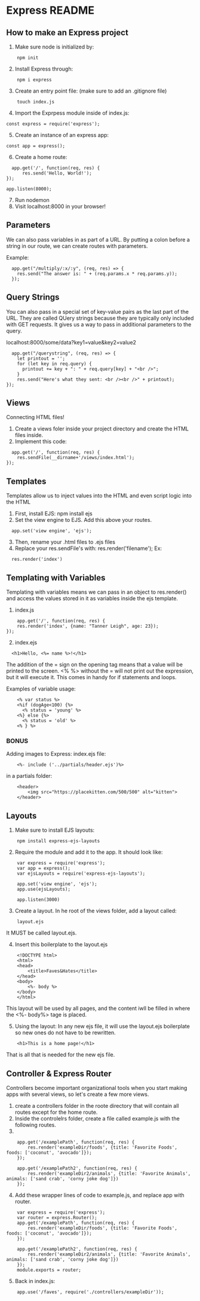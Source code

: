 # Express README

## How to make an Express project
1. Make sure node is initialized by: 
```
    npm init
```
2. Install Express through: 
```
    npm i express
```
3. Create an entry point file: (make sure to add an .gitignore file)
```
    touch index.js 
```
4. Import the Exprpess module inside of index.js: 
```
const express = require('express');
```
5. Create an instance of an express app: 
```
const app = express();
```
6. Create a home route: 
```
  app.get('/', function(req, res) {
      res.send('Hello, World!');
});

app.listen(8000);
```
7. Run nodemon
8. Visit localhost:8000 in your browser!

## Parameters
We can also pass variables in as part of a URL. By putting a colon before a string in our route, we can create routes with parameters.

Example:
```
  app.get("/multiply/:x/:y", (req, res) => {
    res.send("The answer is: " + (req.params.x * req.params.y));
  });
```

## Query Strings
You can also pass in a special set of key-value pairs as the last part of the URL. They are called QUery strings because 
they are typically only included with GET requests. It gives us a way to pass in additional parameters to the query.

localhost:8000/some/data?key1=value&key2=value2

```
  app.get("/querystring", (req, res) => {
    let printout = '';
    for (let key in req.query) {
      printout += key + ": " + req.query[key] + "<br />";
    }
    res.send("Here's what they sent: <br /><br />" + printout);
});
```

## Views
Connecting HTML files!

1. Create a views foler inside your project directory and create the HTML files inside.
2. Implement this code:
```
  app.get('/', function(req, res) {
    res.sendFile(__dirname+'/views/index.html');
});
```

## Templates
Templates allow us to inject values into the HTML and even script logic into the HTML

1. First, install EJS: npm install ejs
2. Set the view engine to EJS. Add this above your routes.
```
  app.set('view engine', 'ejs');
```
3. Then, rename your .html files to .ejs files
4. Replace your res.sendFile's with: res.render('filename');
Ex: 
```
  res.render('index')
```

## Templating with Variables
Templating with variables means we can pass in an object to res.render() and access the values stored in it as variables inside the ejs template.

1. index.js
```
    app.get('/', function(req, res) {
    res.render('index', {name: "Tanner Leigh", age: 23});
});
```
2. index.ejs
```
  <h1>Hello, <%= name %>!</h1>
```
The addition of the = sign on the opening tag means that a value will be printed to the screen.
<% %> without the = will not print out the expression, but it will execute it. This comes in handy for if statements and loops.

Examples of variable usage:
```
    <% var status %>
    <%if (dogAge<100) {%>
      <% status = 'young' %>
    <%} else {%>
      <% status = 'old' %>
    <% } %>
```

### BONUS

Adding images to Express:
index.ejs file:
```
    <%- include ('../partials/header.ejs')%>
```
in a partials folder:
```
    <header>
        <img src="https://placekitten.com/500/500" alt="kitten">
    </header>
```


## Layouts

1. Make sure to install EJS layouts:
```
    npm install express-ejs-layouts
```

2. Require the module and add it to the app. It should look like:
```
    var express = require('express');
    var app = express();
    var ejsLayouts = require('express-ejs-layouts');

    app.set('view engine', 'ejs');
    app.use(ejsLayouts);

    app.listen(3000)
```

3. Create a layout. In he root of the views folder, add a layout called:
```
    layout.ejs
```
It MUST be called layout.ejs.

4. Insert this boilerplate to the layout.ejs
```
    <!DOCTYPE html>
    <html>
    <head>
        <title>Faves&Hates</title>
    </head>
    <body>
        <%- body %>
    </body>
    </html> 
```
This layout will be used by all pages, and the content iwll be filled in where the <%- body%> tage is placed.

5. Using the layout: In any new ejs file, it will use the layout.ejs boilerplate so new ones do not have to be rewritten.
```
    <h1>This is a home page!</h1>
```
That is all that is needed for the new ejs file.

## Controller & Express Router
Controllers become important organizational tools when you start making apps with several views, so let's create a few more views.

1. create a controllers folder in the roote directory that will contain all routes except for the home route.
2. Inside the controlelrs folder, create a file called example.js with the following routes.
3. 
```
    app.get('/examplePath', function(req, res) {
        res.render('exampleDir/foods', {title: 'Favorite Foods', foods: ['coconut', 'avocado']});
    });

    app.get('/examplePath2', function(req, res) {
        res.render('exampleDir2/animals', {title: 'Favorite Animals', animals: ['sand crab', 'corny joke dog']})
    });
```
4. Add these wrapper lines of code to example.js, and replace app with router.
```
    var express = require('express');
    var router = express.Router();
    app.get('/examplePath', function(req, res) {
        res.render('exampleDir/foods', {title: 'Favorite Foods', foods: ['coconut', 'avocado']});
    });

    app.get('/examplePath2', function(req, res) {
        res.render('exampleDir2/animals', {title: 'Favorite Animals', animals: ['sand crab', 'corny joke dog']})
    });
    module.exports = router;
```
5. Back in index.js:
```
    app.use('/faves', require('./controllers/exampleDir'));
```